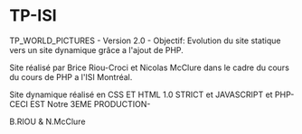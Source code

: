 TP-ISI
======

TP_WORLD_PICTURES - Version 2.0 -
Objectif: Evolution du site statique vers un site dynamique grâce a l'ajout de PHP.


Site réalisé par Brice Riou-Croci
et Nicolas McClure dans le cadre du cours du cours de PHP a l'ISI Montréal.

Site dynamique réalisé en CSS ET HTML 1.0 STRICT et JAVASCRIPT et PHP- CECI EST Notre 3EME PRODUCTION-

B.RIOU & N.McClure

